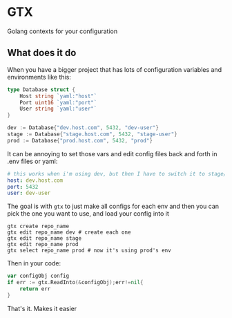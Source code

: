 # GTX

Golang contexts for your configuration

## What does it do

When you have a bigger project that has lots of configuration variables and environments like this:

```go
type Database struct {
    Host string `yaml:"host"`
    Port uint16 `yaml:"port"`
    User string `yaml:"user"`
}

dev := Database{"dev.host.com", 5432, "dev-user"}
stage := Database{"stage.host.com", 5432, "stage-user"}
prod := Database{"prod.host.com", 5432, "prod"}
```

It can be annoying to set those vars and edit config files back and forth in .env files or yaml:

```yaml
# this works when i'm using dev, but then I have to switch it to stage/prod
host: dev.host.com
port: 5432
user: dev-user
```

The goal is with `gtx` to just make all configs for each env and then you can pick the one
you want to use, and load your config into it

```shell
gtx create repo_name
gtx edit repo_name dev # create each one
gtx edit repo_name stage
gtx edit repo_name prod
gtx select repo_name prod # now it's using prod's env
```

Then in your code:

```go
var configObj config
if err := gtx.ReadInto(&configObj);err!=nil{
    return err
}
```

That's it. Makes it easier